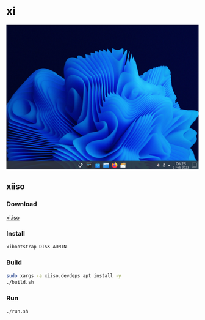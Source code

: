 # xi

![](assets/Screenshot_20230202_062320.png)

## xiiso

### Download

[xi.iso](https://www.dropbox.com/s/ro9m4bdk7k8drk4/xi.iso?dl=1)

### Install

```sh
xibootstrap DISK ADMIN
```

### Build

```sh
sudo xargs -a xiiso.devdeps apt install -y
./build.sh
```

### Run

```sh
./run.sh
```
